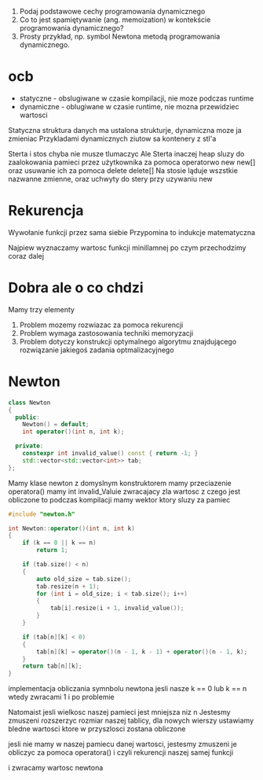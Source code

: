 1. Podaj podstawowe cechy programowania dynamicznego
2. Co to jest spamiętywanie (ang. memoization) w kontekście programowania dynamicznego?
3. Prosty przykład, np. symbol Newtona metodą programowania dynamicznego.

# ocb
- statyczne - obslugiwane w czasie kompilacji, nie moze podczas runtime
- dynamiczne - oblugiwane w czasie runtime, nie mozna przewidziec wartosci

Statyczna struktura danych ma ustalona strukturje, dynamiczna moze  ja zmieniac
Przykladami dynamicznych ziutow sa kontenery z stl'a


Sterta i stos chyba nie musze tlumaczyc
Ale
Sterta inaczej heap sluzy do zaalokowania pamieci przez użytkownika za pomoca operatorwo new new\[] oraz usuwanie ich za pomoca delete delete\[]
Na stosie ląduje wszstkie nazwanne zmienne, oraz uchwyty do stery przy uzywaniu new

# Rekurencja
Wywołanie funkcji przez sama siebie
Przypomina to indukcje matematyczna

Najpiew wyznaczamy wartosc funkcji minillamnej po czym przechodzimy coraz dalej
# Dobra ale o co chdzi
Mamy trzy elementy
1. Problem mozemy rozwiazac za pomoca rekurencji
2. Problem wymaga zastosowania techniki memoryzacji
3. Problem dotyczy konstrukcji optymalnego algorytmu znajdującego rozwiązanie jakiegoś zadania optmalizacyjnego

# Newton
```cpp
class Newton
{
  public:
    Newton() = default;
    int operator()(int n, int k);

  private:
    constexpr int invalid_value() const { return -1; }
    std::vector<std::vector<int>> tab;
};
```
Mamy klase newton z domyslnym konstruktorem
mamy przeciazenie operatora()
mamy int invalid_Valuie zwracajacy zla wartosc z czego jest obliczone to podczas kompilacji
mamy wektor ktory sluzy za pamiec
```cpp
#include "newton.h"

int Newton::operator()(int n, int k)
{
    if (k == 0 || k == n)
        return 1;

    if (tab.size() < n)
    {
        auto old_size = tab.size();
        tab.resize(n + 1);
        for (int i = old_size; i < tab.size(); i++)
        {
            tab[i].resize(i + 1, invalid_value());
        }
    }

    if (tab[n][k] < 0)
    {
        tab[n][k] = operator()(n - 1, k - 1) + operator()(n - 1, k);
    }
    return tab[n][k];
}
```
implementacja obliczania symnbolu newtona
jesli nasze k == 0 lub k == n wtedy zwracami 1 i po problemie

Natomaist jesli wielkosc naszej pamieci jest mniejsza niz n
Jestesmy zmuszeni rozszerzyc rozmiar naszej tablicy, dla nowych wierszy ustawiamy bledne wartosci ktore w przyszlosci zostana obliczone

jesli nie mamy w naszej pamiecu danej wartosci, jestesmy zmuszeni je obliczyc za pomoca operatora() i czyli rekurencji naszej samej funkcji

i zwracamy wartosc newtona

